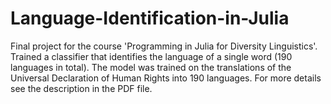 # Language-Identification-in-Julia
Final project for the course 'Programming in Julia for Diversity Linguistics'. Trained a classifier that identifies the language of a single word (190 languages in total). The model was trained on the translations of the Universal Declaration of Human Rights into 190 languages. For more details see the description in the PDF file.
